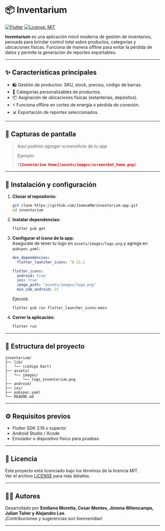 # 📦 Inventarium

[![Flutter](https://img.shields.io/badge/Flutter-3.19-blue?logo=flutter)](https://flutter.dev/)
[![License: MIT](https://img.shields.io/badge/License-MIT-green.svg)](LICENSE)

**Inventarium** es una aplicación móvil moderna de gestión de inventarios, pensada para brindar control total sobre productos, categorías y ubicaciones físicas. Funciona de manera offline para evitar la pérdida de datos y permite la generación de reportes exportables.

---

## ✨ Características principales

- 🛍️ Gestión de productos: SKU, stock, precios, código de barras.
- 💂 Categorías personalizables de productos.
- 📦 Asignación de ubicaciones físicas (estanterías, depósitos).
- ⚡ Funciona offline en cortes de energía o pérdida de conexión.
- 📊 Exportación de reportes seleccionados.

---

## 📱 Capturas de pantalla

> _Aquí podrías agregar screenshots de tu app_
> 
> Ejemplo:
> ```markdown
> ![Inventarium Home](assets/images/screenshot_home.png)
> ```

---

## 🚀 Instalación y configuración

1. **Clonar el repositorio:**

   ```bash
   git clone https://github.com/JimenaRW/inventarium-app.git
   cd inventarium
   ```

2. **Instalar dependencias:**

   ```bash
   flutter pub get
   ```

3. **Configurar el ícono de la app:**  
   Asegurate de tener tu logo en `assets/images/logo.png` y agrega en `pubspec.yaml`:

   ```yaml
   dev_dependencies:
     flutter_launcher_icons: ^0.13.1

   flutter_icons:
     android: true
     ios: true
     image_path: "assets/images/logo.png"
     min_sdk_android: 21
   ```

   Ejecutá:

   ```bash
   flutter pub run flutter_launcher_icons:main
   ```

4. **Correr la aplicación:**

   ```bash
   flutter run
   ```

---

## 💂 Estructura del proyecto

```
inventarium/
├── lib/
│   └── (código Dart)
├── assets/
│   └── images/
│       └── logo_inventarium.png
├── android/
├── ios/
├── pubspec.yaml
└── README.md
```

---

## ⚙️ Requisitos previos

- Flutter SDK 3.19 o superior
- Android Studio / Xcode
- Emulador o dispositivo físico para pruebas

---

## 📄 Licencia

Este proyecto está licenciado bajo los términos de la licencia MIT.  
Ver el archivo [LICENSE](LICENSE) para más detalles.

---

## 👨‍💻 Autores

Desarrollado por **Emiliano Moretta, Cesar Montes, Jimena Witencamps, Julian Taiter y Alejandro Lee**.  
¡Contribuciones y sugerencias son bienvenidas!

---
